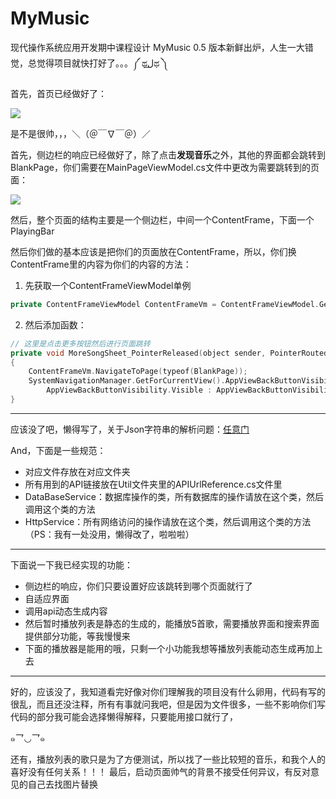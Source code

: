 # MyMusic
现代操作系统应用开发期中课程设计
MyMusic 0.5 版本新鲜出炉，人生一大错觉，总觉得项目就快打好了。。。༼ ಥل͟ಥ ༽

首先，首页已经做好了：

![](http://pic.caigoubao.cc/590732/%E5%A4%A7%E4%BA%8C%E4%B8%8B/%E4%BB%99%E8%8D%89/%E6%9C%9F%E4%B8%AD/img1.png)

是不是很帅，，，＼（＠￣∇￣＠）／

首先，侧边栏的响应已经做好了，除了点击**发现音乐**之外，其他的界面都会跳转到BlankPage，你们需要在MainPageViewModel.cs文件中更改为需要跳转到的页面：

![](http://pic.caigoubao.cc/590732/%E5%A4%A7%E4%BA%8C%E4%B8%8B/%E4%BB%99%E8%8D%89/%E6%9C%9F%E4%B8%AD/img2.png)

然后，整个页面的结构主要是一个侧边栏，中间一个ContentFrame，下面一个PlayingBar

然后你们做的基本应该是把你们的页面放在ContentFrame，所以，你们换ContentFrame里的内容为你们的内容的方法：

1. 先获取一个ContentFrameViewModel单例

```c++
private ContentFrameViewModel ContentFrameVm = ContentFrameViewModel.GetInstance();
```

2. 然后添加函数：

```c++
// 这里是点击更多按钮然后进行页面跳转
private void MoreSongSheet_PointerReleased(object sender, PointerRoutedEventArgs e)
{
    ContentFrameVm.NavigateToPage(typeof(BlankPage));
    SystemNavigationManager.GetForCurrentView().AppViewBackButtonVisibility = ContentFrameVm.contentFrameRef.CanGoBack ?
        AppViewBackButtonVisibility.Visible : AppViewBackButtonVisibility.Collapsed;
}
```

***

应该没了吧，懒得写了，关于Json字符串的解析问题：[任意门](http://littlefish33.cn/uwp/JsonParsing/)

And，下面是一些规范：

* 对应文件存放在对应文件夹
* 所有用到的API链接放在Util文件夹里的APIUrlReference.cs文件里
* DataBaseService：数据库操作的类，所有数据库的操作请放在这个类，然后调用这个类的方法
* HttpService：所有网络访问的操作请放在这个类，然后调用这个类的方法（PS：我有一处没用，懒得改了，啦啦啦）

***

下面说一下我已经实现的功能：

* 侧边栏的响应，你们只要设置好应该跳转到哪个页面就行了
* 自适应界面
* 调用api动态生成内容
* 然后暂时播放列表是静态的生成的，能播放5首歌，需要播放界面和搜索界面提供部分功能，等我慢慢来
* 下面的播放器是能用的哦，只剩一个小功能我想等播放列表能动态生成再加上去

***

好的，应该没了，我知道看完好像对你们理解我的项目没有什么卵用，代码有写的很乱，而且还没注释，所有有事就问我吧，但是因为文件很多，一些不影响你们写代码的部分我可能会选择懒得解释，只要能用接口就行了，

๑乛◡乛๑

还有，播放列表的歌只是为了方便测试，所以找了一些比较短的音乐，和我个人的喜好没有任何关系！！！
最后，启动页面帅气的背景不接受任何异议，有反对意见的自己去找图片替换


